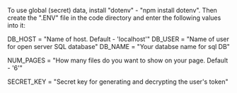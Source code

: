 To use global (secret) data, install "dotenv" - "npm install dotenv".
Then create the ".ENV" file in the code directory and enter the following values ​​into it:

DB_HOST = "Name of host.  Default - 'localhost'"
DB_USER = "Name of user for open server SQL database"
DB_NAME = "Your databse name for sql DB"

NUM_PAGES = "How many files do you want to show on your page. Default - '6'"

SECRET_KEY = "Secret key for generating and decrypting the user's token"
